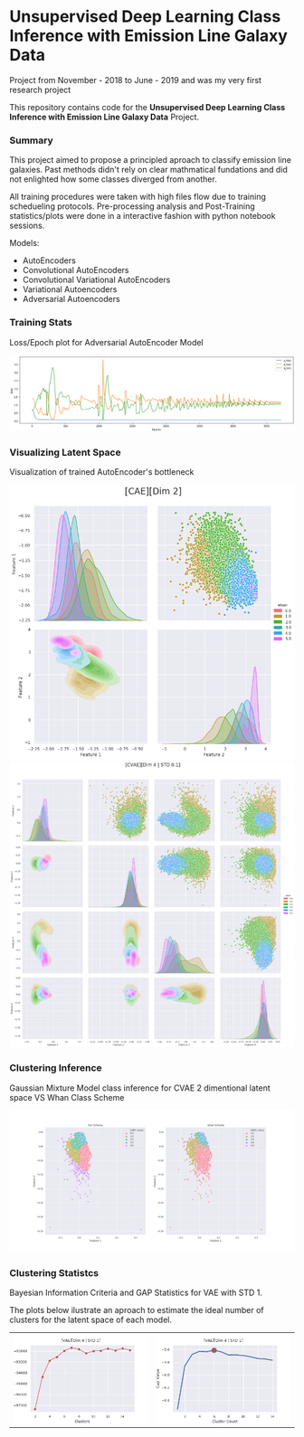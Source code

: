 # Unsupervised Deep Learning Class Inference with Emission Line Galaxy Data

Project from November - 2018 to June - 2019 and was my very first research project

This repository contains code for the **Unsupervised Deep Learning Class Inference with Emission Line Galaxy Data** Project.

### Summary

This project aimed to propose a principled aproach to classify emission line galaxies. Past methods didn't rely on clear mathmatical fundations and did not enlighted how some classes diverged from another.

All training procedures were taken with high files flow due to training schedueling protocols. Pre-processing analysis and Post-Training statistics/plots were done in a interactive fashion with python notebook sessions.

Models:
- AutoEncoders
- Convolutional AutoEncoders
- Convolutional Variational AutoEncoders
- Variational Autoencoders
- Adversarial Autoencoders

### Training Stats
Loss/Epoch plot for Adversarial AutoEncoder Model

![loss/epoch](https://github.com/patrick-schubert/emission-line-galaxy/blob/main/Misc/AAE_training_loss.png)

### Visualizing Latent Space
Visualization of trained AutoEncoder's bottleneck 

![ls1](https://github.com/patrick-schubert/emission-line-galaxy/blob/main/Plots/CAE/%5BDim%202%5DLatent_Space-Type_whan.png)
<img src="https://github.com/patrick-schubert/emission-line-galaxy/blob/main/Plots/CVAE/%5BDim%204%20_%20STD%200.1%5DLatent_Space-Type_whan.png" width = "786">

### Clustering Inference
Gaussian Mixture Model class inference for CVAE 2 dimentional latent space VS Whan Class Scheme

![ci](https://github.com/patrick-schubert/emission-line-galaxy/blob/main/OurClusters/CVAE/%5BDim%202%20_%20STD%201e-13%5DOurScheme%20_%20GMM%20_Type_whan.png)

### Clustering Statistcs
Bayesian Information Criteria and GAP Statistics for VAE with STD 1.

The plots below ilustrate an aproach to estimate the ideal number of clusters for the latent space of each model.

<table border="0">
<tr>
    <td>
    <img src="https://github.com/patrick-schubert/emission-line-galaxy/blob/main/Plots/VAE/%5BDim%204%20_%20STD%201%5DBIC.png" width="100%" />
    </td>
    <td>
    <img src="https://github.com/patrick-schubert/emission-line-galaxy/blob/main/Plots/VAE/%5BDim%204%20_%20STD%201%5DGAP.png", width="100%" />
    </td>
</tr>
</table>


